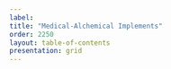 ```yaml
---
label: 
title: "Medical-Alchemical Implements"
order: 2250
layout: table-of-contents
presentation: grid
---
```


